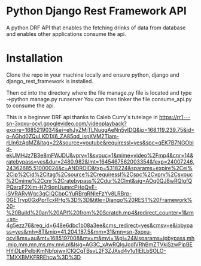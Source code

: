 # Python Django Rest Framework API
A python DRF API that enables the fetching drinks of data from database and enables other applications consume the api.

# Installation
Clone the repo in your machine locally and ensure python, django and django_rest_framework is installed.

Then cd into the directory where the file manage.py file is located and type ->python manage.py runserver
You can then tinker the file consume_api.py to consume the api.

This is a beginner DRF api thanks to Caleb Curry's tutelage in https://rr1---sn-3xoxu-ocvl.googlevideo.com/videoplayback?expire=1685219034&ei=ehJyZMjTLNuqgAeNn5yIDQ&ip=168.119.239.75&id=o-AGhd0ZQuLKD1X6_ZA85qd_ispXVM2Tiam-rLIn6zAgMZ&itag=22&source=youtube&requiressl=yes&spc=qEK7B7NGObld-ekUMHJz7B3e8mFWJDU&vprv=1&svpuc=1&mime=video%2Fmp4&cnr=14&ratebypass=yes&dur=2480.982&lmt=1645467562003354&fexp=24007246,24362685,51000024&c=ANDROID&txp=5318224&sparams=expire%2Cei%2Cip%2Cid%2Citag%2Csource%2Crequiressl%2Cspc%2Cvprv%2Csvpuc%2Cmime%2Ccnr%2Cratebypass%2Cdur%2Clmt&sig=AOq0QJ8wRQIgfQPQarxF2Xim-H7r9qnUumrcPHoQvE-iSVRARyWgc3gCIQCbpCYuRBrgRNIeFzYv8LRBrp-0GETryp0GxPprTcxRHg%3D%3D&title=Django%20REST%20Framework%20-%20Build%20an%20API%20from%20Scratch.mp4&redirect_counter=1&rm=sn-4g5ezz76&req_id=648e6dbc1b08a3ee&cms_redirect=yes&cmsv=e&ipbypass=yes&mh=8T&mip=41.204.187.5&mm=31&mn=sn-3xoxu-ocvl&ms=au&mt=1685197008&mv=m&mvi=1&pl=24&lsparams=ipbypass,mh,mip,mm,mn,ms,mv,mvi,pl&lsig=AG3C_xAwRQIgJcdIVRhBmZTVkjSzwPlpBEHYiDLePelbiKmNbfpiwxICIQCqTBsvL2F3ZJXsd4v1u1IElLbSOLO-TMXXBMKFRREhcw%3D%3D


